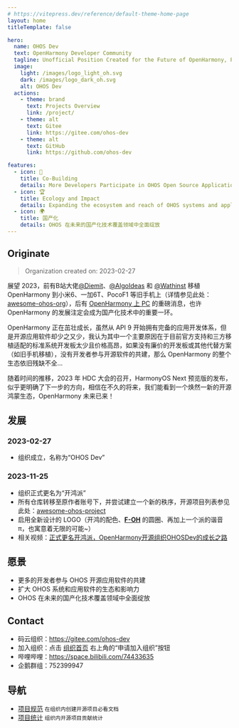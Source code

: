 ```yaml
---
# https://vitepress.dev/reference/default-theme-home-page
layout: home
titleTemplate: false

hero:
  name: OHOS Dev
  text: OpenHarmony Developer Community
  tagline: Unofficial Position Created for the Future of OpenHarmony, Peace & Love
  image:
    light: /images/logo_light_oh.svg
    dark: /images/logo_dark_oh.svg
    alt: OHOS Dev
  actions:
    - theme: brand
      text: Projects Overview
      link: /project/
    - theme: alt
      text: Gitee
      link: https://gitee.com/ohos-dev
    - theme: alt
      text: GitHub
      link: https://github.com/ohos-dev

features:
  - icon: 🚄
    title: Co-Building
    details: More Developers Participate in OHOS Open Source Application Co-Building
  - icon: 🏆
    title: Ecology and Impact
    details: Expanding the ecosystem and reach of OHOS systems and applications
  - icon: 🌍
    title: 国产化
    details: OHOS 在未来的国产化技术覆盖领域中全面绽放
---
```


<!-- Since the home layout doesn't have a Markdown style, we have to add one manually. -->
<div class="vp-doc external-link-icon-enabled container">

## Originate

> Organization created on: 2023-02-27

展望 2023，前有B站大佬[@Diemit](https://space.bilibili.com/1570309)、[@AlgoIdeas](https://space.bilibili.com/36549646) 和 [@Wathinst](https://space.bilibili.com/384743347) 移植 OpenHarmony 到小米6、一加6T、PocoF1 等旧手机上（详情参见此处：[awesome-ohos-org](https://gitee.com/ohos-dev/awesome-ohos-org)），后有 [OpenHarmony 上 PC](https://mp.weixin.qq.com/s/486o6HZyvi0jqyivPnr6lQ) 的重磅消息，也许 OpenHarmony 的发展注定会成为国产化技术中的重要一环。

OpenHarmony 正在茁壮成长，虽然从 API 9 开始拥有完备的应用开发体系，但是开源应用软件却少之又少，我认为其中一个主要原因在于目前官方支持和三方移植适配的标准系统开发板太少且价格高昂，如果没有廉价的开发板或其他代替方案（如旧手机移植），没有开发者参与开源软件的共建，那么 OpenHarmony 的整个生态依旧残缺不全...

随着时间的推移，2023 年 HDC 大会的召开，HarmonyOS Next 预览版的发布，似乎更明确了下一步的方向，相信在不久的将来，我们能看到一个焕然一新的开源鸿蒙生态，OpenHarmony 未来已来！

## 发展

### 2023-02-27

- 组织成立，名称为“OHOS Dev”

### 2023-11-25

- 组织正式更名为“开鸿派”
- 所有仓库转移至原作者账号下，并尝试建立一个新的秩序，开源项目列表参见此处：[awesome-ohos-project](https://gitee.com/ohos-dev/awesome-ohos-project)
- 启用全新设计的 LOGO（开鸿的配色、**[F-OH](https://gitee.com/westinyang/f-oh)** 的圆圈、再加上一个派的谐音 π，也寓意着无限的可能~）
- 相关视频：[正式更名开鸿派，OpenHarmony开源组织OHOSDev的成长之路](https://www.bilibili.com/video/BV1Ma4y1f7MD)

## 愿景

- 更多的开发者参与 OHOS 开源应用软件的共建
- 扩大 OHOS 系统和应用软件的生态和影响力
- OHOS 在未来的国产化技术覆盖领域中全面绽放

## Contact

- 码云组织：<https://gitee.com/ohos-dev>
- 加入组织：点击 [组织首页](https://gitee.com/ohos-dev) 右上角的“申请加入组织”按钮
- 哔哩哔哩：<https://space.bilibili.com/74433635>
- 企鹅群组：752399947

## 导航

- [项目规范](https://gitee.com/ohos-dev/docs/blob/master/ProjectSpec.md) `在组织内创建开源项目必看文档`
- [项目统计](https://gitee.com/ohos-dev/docs/blob/master/ProjectStatistics.md) `组织内开源项目贡献统计`

</div>
